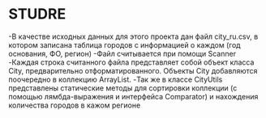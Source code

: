 # STUDRE
-В качестве исходных данных для этого проекта дан файл city_ru.csv, в котором записана таблица городов с информацией о каждом (год основания, ФО, регион)
-Файл считывается при помощи Scanner
-Каждая строка считанного файла представляет собой объект класса City, предварительно отформатированного. Объекты City добавляются поочередно в коллекцию ArrayList.
-Так же в классе CityUtils представлены статические методы для сортировки коллекции (с помощью лямбда-выражения и интерфейса Comparator) и нахождения количества городов в кажом регионе
